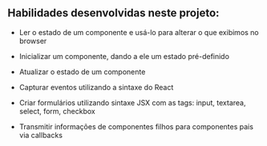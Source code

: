 ## Habilidades desenvolvidas neste projeto:

- Ler o estado de um componente e usá-lo para alterar o que exibimos no browser

- Inicializar um componente, dando a ele um estado pré-definido

- Atualizar o estado de um componente

- Capturar eventos utilizando a sintaxe do React

- Criar formulários utilizando sintaxe JSX com as tags: input, textarea, select, form, checkbox

- Transmitir informações de componentes filhos para componentes pais via callbacks
